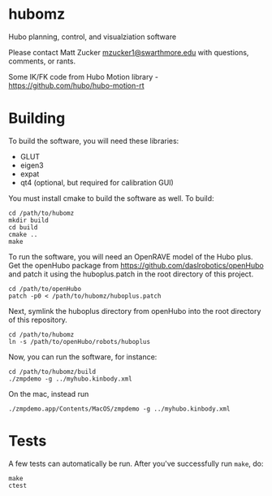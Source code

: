 hubomz
======

Hubo planning, control, and visualziation software

Please contact Matt Zucker <mzucker1@swarthmore.edu> with questions,
comments, or rants.

Some IK/FK code from Hubo Motion library -
https://github.com/hubo/hubo-motion-rt

Building
========

To build the software, you will need these libraries:
 
  - GLUT
  - eigen3
  - expat
  - qt4 (optional, but required for calibration GUI)

You must install cmake to build the software as well.  To build:

    cd /path/to/hubomz
    mkdir build
    cd build
    cmake .. 
    make

To run the software, you will need an OpenRAVE model of the Hubo plus.
Get the openHubo package from https://github.com/daslrobotics/openHubo
and patch it using the huboplus.patch in the root directory of this
project.

    cd /path/to/openHubo
    patch -p0 < /path/to/hubomz/huboplus.patch

Next, symlink the huboplus directory from openHubo into the root
directory of this repository.

    cd /path/to/hubomz
    ln -s /path/to/openHubo/robots/huboplus
   
Now, you can run the software, for instance:

    cd /path/to/hubomz/build
    ./zmpdemo -g ../myhubo.kinbody.xml
    
On the mac, instead run

    ./zmpdemo.app/Contents/MacOS/zmpdemo -g ../myhubo.kinbody.xml


Tests
=====

A few tests can automatically be run. After you've successfully run `make`, do:

    make
    ctest
